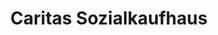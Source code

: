 ---
title: "Caritas Sozialkaufhaus"
url: /ascheberg/caritas-sozialkaufhaus/
shop: Gebrauchtwaren
---